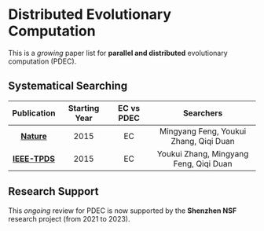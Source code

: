 # Distributed Evolutionary Computation

This is a *growing* paper list for **parallel and distributed** evolutionary computation (PDEC).

## Systematical Searching

| Publication | Starting Year | EC vs PDEC | Searchers |
|:-----------:|:-------------:|:----------:|:---------:|
| **[Nature](https://www.nature.com/)** | 2015 | EC | Mingyang Feng, Youkui Zhang, Qiqi Duan |
| **[IEEE-TPDS](https://ieeexplore.ieee.org/xpl/RecentIssue.jsp?punumber=71)** | 2015 | EC | Youkui Zhang, Mingyang Feng, Qiqi Duan |

## Research Support

This *ongoing* review for PDEC is now supported by the **Shenzhen NSF** research project (from 2021 to 2023).
